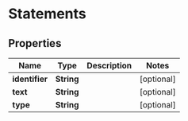 

# Statements


## Properties

| Name | Type | Description | Notes |
|------------ | ------------- | ------------- | -------------|
|**identifier** | **String** |  |  [optional] |
|**text** | **String** |  |  [optional] |
|**type** | **String** |  |  [optional] |



